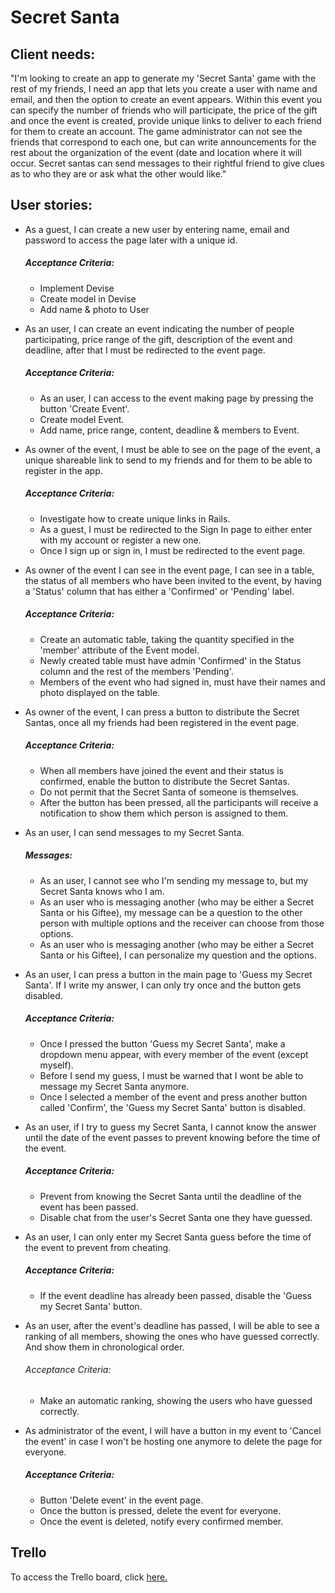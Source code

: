 # Secret Santa
## Client needs:

"I'm looking to create an app to generate my 'Secret Santa' game with the rest of my friends, I need an app that lets you create a user with name and email, and then the option to create an event appears.
Within this event you can specify the number of friends who will participate, the price of the gift and once the event is created, provide unique links to deliver to each friend for them to create an account.
The game administrator can not see the friends that correspond to each one, but can write announcements for the rest about the organization of the event (date and location where it will occur.
Secret santas can send messages to their rightful friend to give clues as to who they are or ask what the other would like."

## User stories:

- As a guest, I can create a new user by entering name, email and password  to access the page later with a unique id.
  ##### Acceptance Criteria:
  + Implement Devise
  + Create model in Devise
  + Add name & photo to User

- As an user, I can create an event indicating the number of people participating, price range of the gift, description of the event and deadline, after that I must be redirected to the event page.
  ##### Acceptance Criteria:
  + As an user, I can access to the event making page by pressing the button 'Create Event'.
  + Create model Event.
  + Add name, price range, content, deadline & members to Event.

- As owner of the event, I must be able to see on the page of the event, a unique shareable link to send to my friends and for them to be able to register in the app.
  ##### Acceptance Criteria:
  + Investigate how to create unique links in Rails.
  + As a guest, I must be redirected to the Sign In page to either enter with my account or register a new one.
  + Once I sign up or sign in, I must be redirected to the event page.

- As owner of the event I can see in the event page, I can see in a table, the status of all members who have been invited to the event, by having a 'Status' column that has either a 'Confirmed' or 'Pending' label.
  ##### Acceptance Criteria:
  + Create an automatic table, taking the quantity specified in the 'member' attribute of the Event model.
  + Newly created table must have admin 'Confirmed' in the Status column and the rest of the members 'Pending'.
  + Members of the event who had signed in, must have their names and photo displayed on the table.

- As owner of the event, I can press a button to distribute the Secret Santas, once all my friends had been registered in the event page.
  ##### Acceptance Criteria:
    + When all members have joined the event and their status is confirmed, enable the button to distribute the Secret Santas.
    + Do not permit that the Secret Santa of someone is themselves.
    + After the button has been pressed, all the participants will receive a notification to show them which person is assigned to them.

- As an user, I can send messages to my Secret Santa.
  ##### Messages:
    + As an user, I cannot see who I'm sending my message to, but my Secret Santa knows who I am.
    + As an user who is messaging another (who may be either a Secret Santa or his Giftee), my message can be a question to the other person with multiple options and the receiver can choose from those options.
    + As an user who is messaging another (who may be either a Secret Santa or his Giftee), I can personalize my question and the options.

- As an user, I can press a button in the main page to 'Guess my Secret Santa'. If I write my answer, I can only try once and the button gets disabled.
  ##### Acceptance Criteria:
  + Once I pressed the button 'Guess my Secret Santa', make a dropdown menu appear, with every member of the event (except myself).
  + Before I send my guess, I must be warned that I wont be able to message my Secret Santa anymore.
  + Once I selected a member of the event and press another button called 'Confirm', the 'Guess my Secret Santa' button is disabled.

- As an user, if I try to guess my Secret Santa, I cannot know the answer until the date of the event passes to prevent knowing before the time of the event.
  ##### Acceptance Criteria:
  + Prevent from knowing the Secret Santa until the deadline of the event has been passed.
  + Disable chat from the user's Secret Santa one they have guessed.

- As an user, I can only enter my Secret Santa guess before the time of the event to prevent from cheating.
  ##### Acceptance Criteria:
  + If the event deadline has already been passed, disable the 'Guess my Secret Santa' button.

- As an user, after the event's deadline has passed, I will be able to see a ranking of all members, showing the ones who have guessed correctly. And show them in chronological order.
  ###### Acceptance Criteria:
  + Make an automatic ranking, showing the users who have guessed correctly.

- As administrator of the event, I will have a button in my event to 'Cancel the event' in case I won't be hosting one anymore to delete the page for everyone.
  ##### Acceptance Criteria:
  + Button 'Delete event' in the event page.
  + Once the button is pressed, delete the event for everyone.
  + Once the event is deleted, notify every confirmed member.

## Trello

To access the Trello board, click [here.](https://trello.com/b/y0S0UhIl/secret-santa-proyecto-final-desafio-fullstack)